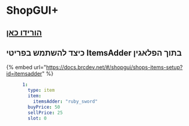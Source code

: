 # ShopGUI+

## [הורידו כאן](https://www.spigotmc.org/resources/shopgui-1-7-1-17.6515)

## כיצד להשתמש בפריטי ItemsAdder בתוך הפלאגין

{% embed url="https://docs.brcdev.net/#/shopgui/shops-items-setup?id=itemsadder" %}

```yaml
      1:
        type: item
        item:
          itemsAdder: "ruby_sword"
        buyPrice: 50
        sellPrice: 25
        slot: 0
```


